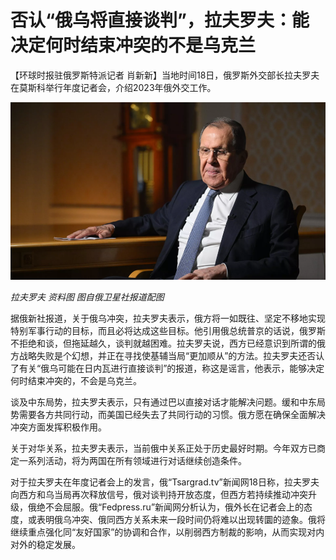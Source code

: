 # 否认“俄乌将直接谈判”，拉夫罗夫：能决定何时结束冲突的不是乌克兰

【环球时报驻俄罗斯特派记者 肖新新】当地时间18日，俄罗斯外交部长拉夫罗夫在莫斯科举行年度记者会，介绍2023年俄外交工作。

![399713e25ec807d678403b9abfa11928.jpg](https://raw.githubusercontent.com/qqhsx/qqnews_image/main/2024/01/19/否认“俄乌将直接谈判”，拉夫罗夫：能决定何时结束冲突的不是乌克兰/399713e25ec807d678403b9abfa11928.jpg)

 _拉夫罗夫 资料图 图自俄卫星社报道配图_

据俄新社报道，关于俄乌冲突，拉夫罗夫表示，俄方将一如既往、坚定不移地实现特别军事行动的目标，而且必将达成这些目标。他引用俄总统普京的话说，俄罗斯不拒绝和谈，但拖延越久，谈判就越困难。拉夫罗夫说，西方已经意识到所谓的俄方战略失败是个幻想，并正在寻找使基辅当局“更加顺从”的方法。拉夫罗夫还否认了有关“俄乌可能在日内瓦进行直接谈判”的报道，称这是谣言，他表示，能够决定何时结束冲突的，不会是乌克兰。

谈及中东局势，拉夫罗夫表示，只有通过巴以直接对话才能解决问题。缓和中东局势需要各方共同行动，而美国已经失去了共同行动的习惯。俄方愿在确保全面解决冲突方面发挥积极作用。

关于对华关系，拉夫罗夫表示，当前俄中关系正处于历史最好时期。今年双方已商定一系列活动，将为两国在所有领域进行对话继续创造条件。

对于拉夫罗夫在年度记者会上的发言，俄“Tsargrad.tv”新闻网18日称，拉夫罗夫向西方和乌当局再次释放信号，俄对谈判持开放态度，但西方若持续推动冲突升级，俄绝不会屈服。俄“Fedpress.ru”新闻网分析认为，俄外长在记者会上的态度，或表明俄乌冲突、俄同西方关系未来一段时间仍将难以出现转圜的迹象。俄将继续重点强化同“友好国家”的协调和合作，以削弱西方制裁的影响，从而实现对内对外的稳定发展。

